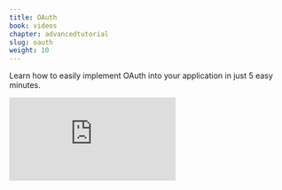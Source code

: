 ```yaml
---
title: OAuth
book: videos
chapter: advancedtutorial
slug: oauth
weight: 10
---
```

Learn how to easily implement OAuth into your application in just 5 easy minutes.

<div class="embed-responsive embed-responsive-16by9">
  <iframe class="embed-responsive-item" src="https://www.youtube.com/embed/06InhMeVQe0?rel=0&amp;showinfo=0" frameborder="0" allowfullscreen></iframe>
  </div>

